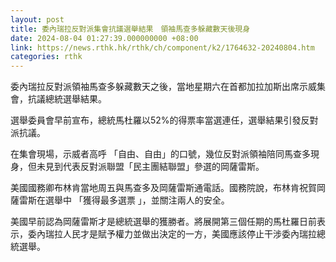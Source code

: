 ```yaml
---
layout: post
title: 委內瑞拉反對派集會抗議選舉結果　領袖馬查多躲藏數天後現身
date: 2024-08-04 01:27:39.000000000 +08:00
link: https://news.rthk.hk/rthk/ch/component/k2/1764632-20240804.htm
categories: rthk
---
```


委內瑞拉反對派領袖馬查多躲藏數天之後，當地星期六在首都加拉加斯出席示威集會，抗議總統選舉結果。

選舉委員會早前宣布，總統馬杜羅以52%的得票率當選連任，選舉結果引發反對派抗議。

在集會現場，示威者高呼 「自由、自由」的口號，幾位反對派領袖陪同馬查多現身，但未見到代表反對派聯盟「民主團結聯盟」參選的岡薩雷斯。

美國國務卿布林肯當地周五與馬查多及岡薩雷斯通電話。國務院說，布林肯祝賀岡薩雷斯在選舉中 「獲得最多選票 」，並關注兩人的安全。

美國早前認為岡薩雷斯才是總統選舉的獲勝者。將展開第三個任期的馬杜羅日前表示，委內瑞拉人民才是賦予權力並做出決定的一方，美國應該停止干涉委內瑞拉總統選舉。
